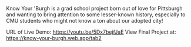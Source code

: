 Know Your 'Burgh is a grad school project born out of love for Pittsburgh and wanting to bring attention to some lesser-known history, especially to CMU students who might not know a ton about our adopted city! 

URL of Live Demo: https://youtu.be/5Dx7bejfJaE
View Final Project at: https://know-your-burgh.web.app/tab2
